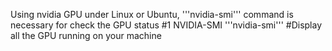 Using nvidia GPU under Linux or Ubuntu, '''nvidia-smi''' command is necessary for check the GPU status
#1 NVIDIA-SMI
'''nvidia-smi''' #Display all the GPU running on your machine
